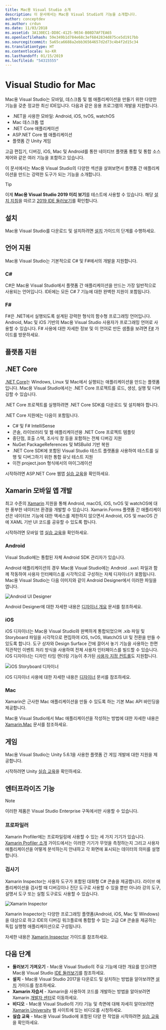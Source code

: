 ```yaml
---
title: Mac용 Visual Studio 소개
description: 이 문서에서는 Mac용 Visual Studio의 기능을 소개합니다.
author: conceptdev
ms.author: crdun
ms.date: 11/03/2018
ms.assetid: 3A130EC1-DD8C-4125-9034-B08D7AF7EA65
ms.openlocfilehash: 59e349b1d784e68c3ef6842834d875ce5d1917bb
ms.sourcegitcommit: 5a65ca6688a2ebb36564657d2d73c4b4f2d15c34
ms.translationtype: HT
ms.contentlocale: ko-KR
ms.lasthandoff: 01/15/2019
ms.locfileid: "54315555"
---
```

# <a name="visual-studio-for-mac"></a>Visual Studio for Mac

Mac용 Visual Studio는 모바일, 데스크톱 및 웹 애플리케이션을 만들기 위한 다양한 기능을 갖춘 정교한 최신 IDE입니다. 다음과 같은 응용 프로그램의 개발을 지원합니다.

- .NET을 사용한 모바일: Android, iOS, tvOS, watchOS
- Mac 데스크톱 앱
- .NET Core 애플리케이션
- ASP.NET Core 웹 애플리케이션
- 플랫폼 간 Unity 게임

고급 편집기, 디버깅, iOS, Mac 및 Android를 통한 네이티브 플랫폼 통합 및 통합 소스 제어와 같은 여러 기능을 포함하고 있습니다.

이 문서에서는 Mac용 Visual Studio의 다양한 섹션을 살펴보면서 플랫폼 간 애플리케이션을 만드는 강력한 도구가 되는 기능을 소개합니다.

> [!TIP]
> 이제 **Mac용 Visual Studio 2019 미리 보기**를 테스트에 사용할 수 있습니다. 해당 [설치 지침](/visualstudio/mac/installation/?view=vsmac-2019)을 따르고 [2019 IDE 둘러보기](/visualstudio/mac/ide-tour/?view=vsmac-2019)를 확인합니다.

## <a name="installation"></a>설치

Mac용 Visual Studio를 다운로드 및 설치하려면 [설치](install-preview.md) 가이드의 단계를 수행하세요.

## <a name="language-support"></a>언어 지원

Mac용 Visual Studio는 기본적으로 C# 및 F#에서의 개발을 지원합니다.

### <a name="c"></a>C#

C#은 Mac용 Visual Studio에서 플랫폼 간 애플리케이션을 만드는 가장 일반적으로 사용되는 언어입니다. IDE에는 모든 C# 7 기능에 대한 완벽한 지원이 포함됩니다.

### <a name="f"></a>F#

F#은 .NET에서 실행되도록 설계된 강력한 형식의 함수형 프로그래밍 언어입니다. Android, Mac 및 iOS 기반의 Mac용 Visual Studio 사용자가 프로그래밍 언어로 사용할 수 있습니다. F# 사용에 대한 자세한 정보 및 이 언어로 만든 샘플을 보려면 [F#](https://developer.xamarin.com/guides/cross-platform/fsharp/) 가이드를 방문하세요.

## <a name="platform-support"></a>플랫폼 지원

## <a name="net-core"></a>.NET Core

[.NET Core](https://www.microsoft.com/net/core#macos)는 Windows, Linux 및 Mac에서 실행되는 애플리케이션을 만드는 플랫폼입니다. Mac용 Visual Studio에서는 .NET Core 프로젝트를 로드, 생성, 실행 및 디버깅할 수 있습니다. 

.NET Core 프로젝트를 실행하려면 .NET Core SDK를 다운로드 및 설치해야 합니다.

.NET Core 지원에는 다음이 포함됩니다.

- C# 및 F# IntelliSense
- 콘솔, 라이브러리 및 웹 애플리케이션용 .NET Core 프로젝트 템플릿
- 중단점, 호출 스택, 조사식 창 등을 포함하는 전체 디버깅 지원
- NuGet PackageReferences 및 MSBuild 기반 복원
- .NET Core SDK에 포함된 Visual Studio 테스트 플랫폼을 사용하여 테스트를 실행 및 디버그하기 위한 통합 유닛 테스트 지원
- 이전 project.json 형식에서의 마이그레이션

시작하려면 ASP.NET Core 웹앱 [실습 교육](https://github.com/Microsoft/vs4mac-labs/tree/master/Web/Getting-Started)을 확인하세요.

## <a name="xamarin-mobile-app-development"></a>Xamarin 모바일 앱 개발

최고 수준의 [Xamarin](https://developer.xamarin.com/) 지원을 통해 Android, macOS, iOS, tvOS 및 watchOS에 대한 풍부한 네이티브 환경을 개발할 수 있습니다. Xamarin.Forms 플랫폼 간 애플리케이션은 네이티브 기능에 대한 액세스를 제한하지 않으면서 Android, iOS 및 macOS 간에 XAML 기반 UI 코드를 공유할 수 있도록 합니다.

시작하려면 모바일 앱 [실습 교육](https://github.com/Microsoft/vs4mac-labs/tree/master/Mobile/Getting-Started)을 확인하세요.

### <a name="android"></a>Android

Visual Studio에는 통합된 자체 Android SDK 관리자가 있습니다.

Android 애플리케이션의 경우 Mac용 Visual Studio에는 Android `.axml` 파일과 함께 작동하여 사용자 인터페이스를 시각적으로 구성하는 자체 디자이너가 포함됩니다. Mac용 Visual Studio는 다음 이미지와 같이 Android Designer에서 이러한 파일을 엽니다.

![Android UI Designer](media/intro-image31.png)

Android Designer에 대한 자세한 내용은 [디자이너 개요](https://developer.xamarin.com/Android/Guides/User_Interface/Designer_Overview) 문서를 참조하세요.

### <a name="ios"></a>iOS

iOS 디자이너는 Mac용 Visual Studio와 완벽하게 통합되었으며 .xib 파일 및 Storyboard 파일을 시각적으로 편집하여 iOS, tvOS, WatchOS UI 및 전환을 만들 수 있도록 합니다. 도구 상자와 Design Surface 간에 끌어서 놓기 기능을 사용하는 한편 직관적인 이벤트 처리 방식을 사용하여 전체 사용자 인터페이스를 빌드할 수 있습니다. iOS 디자이너는 디자인 타임 렌더링 기능이 추가된 [사용자 지정 컨트롤](https://developer.xamarin.com/guides/ios/user_interface/designer/ios_designable_controls_overview/)도 지원합니다.

![iOS Storyboard 디자이너](media/intro-image30.png)

iOS 디자이너 사용에 대한 자세한 내용은 [디자이너](https://developer.xamarin.com/guides/ios/user_interface/designer) 문서를 참조하세요.

### <a name="mac"></a>Mac

Xamarin은 근사한 Mac 애플리케이션을 만들 수 있도록 하는 기본 Mac API 바인딩을 제공합니다.

Mac용 Visual Studio에서 Mac 애플리케이션을 작성하는 방법에 대한 자세한 내용은 [Xamarin.Mac](https://developer.xamarin.com/guides/#mac) 문서를 참조하세요.

## <a name="gaming"></a>게임

Mac용 Visual Studio는 Unity 5.6.1을 사용한 플랫폼 간 게임 개발에 대한 지원을 제공합니다.

시작하려면 Unity [실습 교육](https://github.com/Microsoft/vs4mac-labs/tree/master/Unity/Getting-Started)을 확인하세요.

## <a name="enterprise-features"></a>엔터프라이즈 기능

> [!Note]
> 이러한 제품은 Visual Studio Enterprise 구독에서만 사용할 수 있습니다.

### <a name="profiler"></a>프로파일러

Xamarin Profiler에는 프로파일링에 사용할 수 있는 세 가지 기기가 있습니다. [Xamarin Profiler 소개](https://developer.xamarin.com/guides/cross-platform/deployment,_testing,_and_metrics/xamarin-profiler/) 가이드에서는 이러한 기기가 무엇을 측정하는지 그리고 사용자 애플리케이션을 어떻게 분석하는지 안내하고 각 화면에 표시되는 데이터의 의미를 설명합니다.

### <a name="inspector"></a>검사기

Xamarin Inspector는 사용자 도구가 포함된 대화형 C# 콘솔을 제공합니다. 라이브 애플리케이션을 검사할 때 디버깅이나 진단 도구로 사용할 수 있을 뿐만 아니라 강의 도구, 설명서 도구 또는 실험 도구로도 사용할 수 있습니다.

![Xamarin Inspector](media/intro-inspector.png)

Xamarin Inspector는 다양한 프로그래밍 플랫폼(Android, iOS, Mac 및 Windows)을 대상으로 하고 IDE의 디버깅 워크플로에 통합할 수 있는 고급 C# 콘솔을 제공하는 독립 실행형 애플리케이션으로 구성됩니다. 

자세한 내용은 [Xamarin Inspector](https://developer.xamarin.com/guides/cross-platform/inspector/) 가이드를 참조하세요.

## <a name="next-steps"></a>다음 단계

- **둘러보기 가져오기** - Mac용 Visual Studio의 주요 기능에 대한 개요를 얻으려면 Mac용 Visual Studio [IDE 둘러보기](/visualstudio/mac/ide-tour/)를 참조하세요.
- **설치** - Mac용 Visual Studio 2017을 다운로드 및 설치하는 방법을 알아보려면 [설치](/visualstudio/mac/installation/?view=vsmac-2017) 가이드를 참조하세요.
- **Xamarin 자습서** - Xamarin을 사용하여 코드를 개발하는 방법을 알아보려면 Xamarin [개발자 센터](https://developer.xamarin.com)로 이동하세요.
- **비디오** - Mac용 Visual Studio의 기타 기능 및 측면에 대해 자세히 알아보려면 [Xamarin University](https://university.xamarin.com) 웹 사이트에 있는 비디오를 시청하세요.
- **실습 교육** - Mac용 Visual Studio에 포함된 다양 한 작업을 시작하려면 [실습 교육](https://github.com/Microsoft/vs4mac-labs)을 확인하세요.
